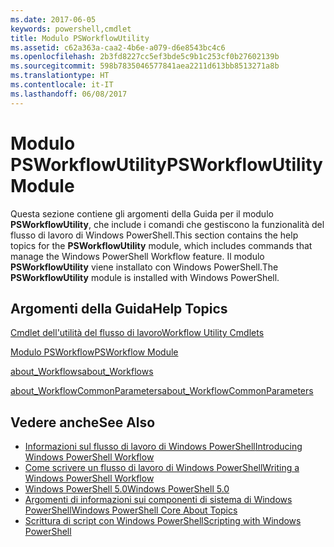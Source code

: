 ```yaml
---
ms.date: 2017-06-05
keywords: powershell,cmdlet
title: Modulo PSWorkflowUtility
ms.assetid: c62a363a-caa2-4b6e-a079-d6e8543bc4c6
ms.openlocfilehash: 2b3fd8227cc5ef3bde5c9b1c253cf0b27602139b
ms.sourcegitcommit: 598b7835046577841aea2211d613bb8513271a8b
ms.translationtype: HT
ms.contentlocale: it-IT
ms.lasthandoff: 06/08/2017
---
```

# <a name="psworkflowutility-module"></a><span data-ttu-id="28d1f-103">Modulo PSWorkflowUtility</span><span class="sxs-lookup"><span data-stu-id="28d1f-103">PSWorkflowUtility Module</span></span>
<span data-ttu-id="28d1f-104">Questa sezione contiene gli argomenti della Guida per il modulo **PSWorkflowUtility**, che include i comandi che gestiscono la funzionalità del flusso di lavoro di Windows PowerShell.</span><span class="sxs-lookup"><span data-stu-id="28d1f-104">This section contains the help topics for the **PSWorkflowUtility** module, which includes commands that manage the Windows PowerShell Workflow feature.</span></span> <span data-ttu-id="28d1f-105">Il modulo **PSWorkflowUtility** viene installato con Windows PowerShell.</span><span class="sxs-lookup"><span data-stu-id="28d1f-105">The **PSWorkflowUtility** module is installed with Windows PowerShell.</span></span>

## <a name="help-topics"></a><span data-ttu-id="28d1f-106">Argomenti della Guida</span><span class="sxs-lookup"><span data-stu-id="28d1f-106">Help Topics</span></span>
[<span data-ttu-id="28d1f-107">Cmdlet dell'utilità del flusso di lavoro</span><span class="sxs-lookup"><span data-stu-id="28d1f-107">Workflow Utility Cmdlets</span></span>](http://go.microsoft.com/fwlink/?LinkId=254141)

[<span data-ttu-id="28d1f-108">Modulo PSWorkflow</span><span class="sxs-lookup"><span data-stu-id="28d1f-108">PSWorkflow Module</span></span>](PSWorkflow-Module.md)

[<span data-ttu-id="28d1f-109">about_Workflows</span><span class="sxs-lookup"><span data-stu-id="28d1f-109">about_Workflows</span></span>](https://technet.microsoft.com/en-us/library/f2897bdd-1b9d-4679-8b19-09840bd40a22)

[<span data-ttu-id="28d1f-110">about_WorkflowCommonParameters</span><span class="sxs-lookup"><span data-stu-id="28d1f-110">about_WorkflowCommonParameters</span></span>](https://technet.microsoft.com/en-us/library/119f968e-618e-439c-b76c-cdd17e6df27c)

## <a name="see-also"></a><span data-ttu-id="28d1f-111">Vedere anche</span><span class="sxs-lookup"><span data-stu-id="28d1f-111">See Also</span></span>
- [<span data-ttu-id="28d1f-112">Informazioni sul flusso di lavoro di Windows PowerShell</span><span class="sxs-lookup"><span data-stu-id="28d1f-112">Introducing Windows PowerShell Workflow</span></span>](https://technet.microsoft.com/en-us/library/jj134242.aspx)
- [<span data-ttu-id="28d1f-113">Come scrivere un flusso di lavoro di Windows PowerShell</span><span class="sxs-lookup"><span data-stu-id="28d1f-113">Writing a Windows PowerShell Workflow</span></span>](https://technet.microsoft.com/en-us/library/jj574157.aspx)
- [<span data-ttu-id="28d1f-114">Windows PowerShell 5.0</span><span class="sxs-lookup"><span data-stu-id="28d1f-114">Windows PowerShell 5.0</span></span>](../core-modules/Windows-PowerShell-5.0.md)
- [<span data-ttu-id="28d1f-115">Argomenti di informazioni sui componenti di sistema di Windows PowerShell</span><span class="sxs-lookup"><span data-stu-id="28d1f-115">Windows PowerShell Core About Topics</span></span>](../core-modules/Windows-PowerShell-Core-About-Topics.md)
- [<span data-ttu-id="28d1f-116">Scrittura di script con Windows PowerShell</span><span class="sxs-lookup"><span data-stu-id="28d1f-116">Scripting with Windows PowerShell</span></span>](../../getting-started/fundamental/Scripting-with-Windows-PowerShell.md)

